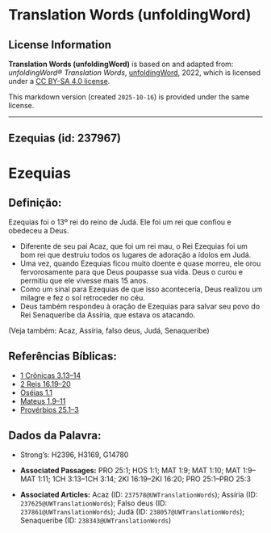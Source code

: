 # Translation Words (unfoldingWord)

## License Information

**Translation Words (unfoldingWord)** is based on and adapted from: _unfoldingWord® Translation Words_, [unfoldingWord](https://unfoldingword.org/utw), 2022, which is licensed under a [CC BY-SA 4.0 license](https://creativecommons.org/licenses/by-sa/4.0/legalcode.en).

This markdown version (created `2025-10-16`) is provided under the same license.



--------------------------------

## Ezequias (id: 237967)

Ezequias
========

Definição:
----------

Ezequias foi o 13º rei do reino de Judá. Ele foi um rei que confiou e obedeceu a Deus.

* Diferente de seu pai Acaz, que foi um rei mau, o Rei Ezequias foi um bom rei que destruiu todos os lugares de adoração a ídolos em Judá.
* Uma vez, quando Ezequias ficou muito doente e quase morreu, ele orou fervorosamente para que Deus poupasse sua vida. Deus o curou e permitiu que ele vivesse mais 15 anos.
* Como um sinal para Ezequias de que isso aconteceria, Deus realizou um milagre e fez o sol retroceder no céu.
* Deus também respondeu à oração de Ezequias para salvar seu povo do Rei Senaqueribe da Assíria, que estava os atacando.

(Veja também: Acaz, Assíria, falso deus, Judá, Senaqueribe)

Referências Bíblicas:
---------------------

* [1 Crônicas 3\.13–14](https://ref.ly/1Chr3:13-1Chr3:14)
* [2 Reis 16\.19–20](https://ref.ly/2Kgs16:19-2Kgs16:20)
* [Oséias 1\.1](https://ref.ly/Hos1:1)
* [Mateus 1\.9–11](https://ref.ly/Matt1:9-Matt1:11)
* [Provérbios 25\.1–3](https://ref.ly/Prov25:1-Prov25:3)

Dados da Palavra:
-----------------

* Strong’s: H2396, H3169, G14780

* **Associated Passages:** PRO 25:1; HOS 1:1; MAT 1:9; MAT 1:10; MAT 1:9–MAT 1:11; 1CH 3:13–1CH 3:14; 2KI 16:19–2KI 16:20; PRO 25:1–PRO 25:3
* **Associated Articles:** Acaz (ID: `237578@UWTranslationWords`); Assíria (ID: `237625@UWTranslationWords`); Falso deus (ID: `237861@UWTranslationWords`); Judá (ID: `238057@UWTranslationWords`); Senaqueribe (ID: `238343@UWTranslationWords`)

